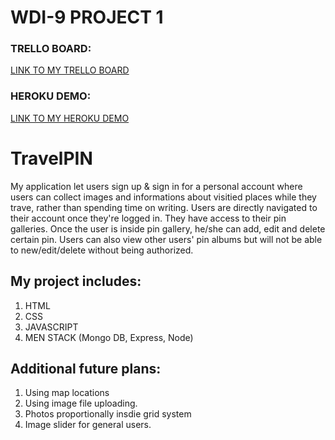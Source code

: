 # WDI-9 PROJECT 1

### TRELLO BOARD:
[LINK TO MY TRELLO BOARD](https://trello.com/b/sZKDbp3K/wdi-project-2)

### HEROKU DEMO:
[LINK TO MY HEROKU DEMO](https://aqueous-wave-49376.herokuapp.com/)

# TravelPIN 

My application let users sign up & sign in for a personal account where users can collect images and informations about visitied places while they trave, rather than spending time on writing. Users are directly navigated to their account once they're logged in. They have access to their pin galleries. Once the user is inside pin gallery, he/she can add, edit and delete certain pin. Users can also view other users' pin albums but will not be able to new/edit/delete without being authorized.

## My project includes:
1. HTML
2. CSS
3. JAVASCRIPT
4. MEN STACK (Mongo DB, Express, Node)

## Additional future plans:
1. Using map locations
2. Using image file uploading.
3. Photos proportionally insdie grid system
4. Image slider for general users.


